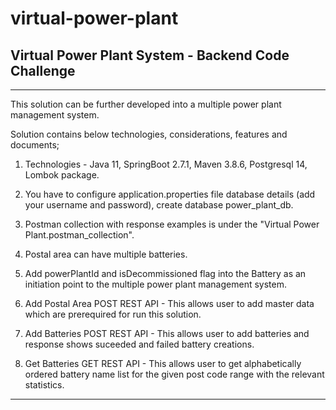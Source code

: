 # virtual-power-plant
## Virtual Power Plant System - Backend Code Challenge 

***************************************************************************************************************************************************************

This solution can be further developed into a multiple power plant management system. 

Solution contains below technologies, considerations, features and documents;

1. Technologies - Java 11, SpringBoot 2.7.1, Maven 3.8.6, Postgresql 14, Lombok package.

2. You have to configure application.properties file database details (add your username and password), create database power_plant_db. 

3. Postman collection with response examples is under the "Virtual Power Plant.postman_collection".

4. Postal area can have multiple batteries.

5. Add powerPlantId and isDecommissioned flag into the Battery as an initiation point to the multiple power plant management system.

6. Add Postal Area POST REST API - This allows user to add master data which are prerequired for run this solution.

7. Add Batteries POST REST API - This allows user to add batteries and response shows suceeded and failed battery creations.

8. Get Batteries GET REST API - This allows user to get alphabetically ordered battery name list for the given post code range with the relevant statistics.

******************************************************************************************************************************************************************